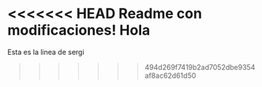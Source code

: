 <<<<<<< HEAD
Readme con modificaciones! Hola
=======
Esta es la linea de sergi
>>>>>>> 494d269f7419b2ad7052dbe9354af8ac62d61d50
